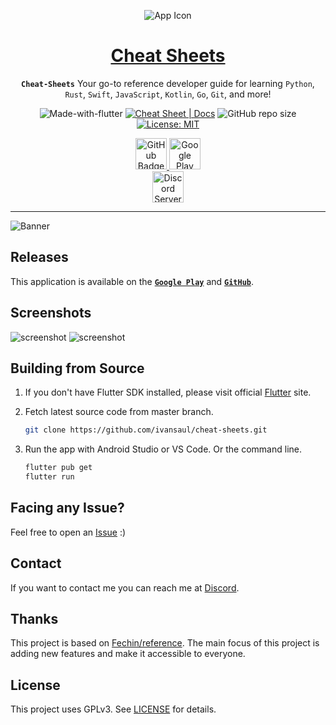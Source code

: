 <div align="center">

![App Icon][app-icon]

<h1 style="border-bottom: none">
    <b><a href="#">Cheat Sheets</a></b>
</h1>

**`Cheat-Sheets`** Your go-to reference developer guide for learning `Python`, `Rust`, `Swift`, `JavaScript`, `Kotlin`, `Go`, `Git`, and more!

![Made-with-flutter](https://img.shields.io/badge/Made%20with-Flutter-orange)
[![Cheat Sheet | Docs](https://github.com/ivansaul/cheat-sheets-doc/actions/workflows/docs.yaml/badge.svg)](https://github.com/ivansaul/cheat-sheets-doc/actions/workflows/docs.yaml)
![GitHub repo size](https://img.shields.io/github/repo-size/ivansaul/cheat-sheets)
[![License: MIT](https://img.shields.io/badge/License-GPL-yellow.svg)](https://opensource.org/licenses/MIT)

<a href="https://github.com/ivansaul/cheat-sheets/releases/">
    <img alt="GitHub Badge" src="https://i.imgur.com/RozkoCi.png" height="50px">
</a>
<a href="https://play.google.com/store/apps/details?id=com.ivansaul.cheatsheets">
    <img alt="Google Play Badge" src="https://i.imgur.com/Iv2gaww.png" height="50px">
</a>
<br/>
<a href="https://discord.gg/tDvybtJ7y9">
    <img alt="Discord Server" height="50" src="https://cdn.jsdelivr.net/npm/@intergrav/devins-badges@3/assets/cozy/social/discord-plural_vector.svg">
</a>
</div>

---

![Banner][banner]

## Releases

This application is available on the [**`Google Play`**][google-play] and [**`GitHub`**][github-releases].

## Screenshots

![screenshot](https://imgur.com/lOKI2By.png)
![screenshot](https://imgur.com/1cch4Nj.png)

## Building from Source

1. If you don't have Flutter SDK installed, please visit official [Flutter][flutter] site.
2. Fetch latest source code from master branch.

    ```bash
    git clone https://github.com/ivansaul/cheat-sheets.git
    ```

3. Run the app with Android Studio or VS Code. Or the command line.

    ```bash
    flutter pub get
    flutter run
    ```

## Facing any Issue?

Feel free to open an [Issue][issue] :)

## Contact

If you want to contact me you can reach me at [Discord][discord].

## Thanks

This project is based on [Fechin/reference][reference]. The main focus of this project is adding new features and make it accessible to everyone.

## License

This project uses GPLv3. See [LICENSE] for details.

[license]: ./LICENSE
[reference]: https://github.com/Fechin/reference
[discord]: https://discord.com/users/744755977684779038
[issue]: https://github.com/ivansaul/cheat-sheets/issues
[flutter]: https://flutter.dev
[banner]: https://i.imgur.com/XjpdMoW.png
[github-releases]: https://github.com/ivansaul/cheat-sheets/releases
[google-play]: https://play.google.com/store/apps/details?id=com.ivansaul.cheatsheets
[app-icon]: https://i.imgur.com/m2fO1J9.png

